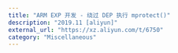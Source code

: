 ```yaml
---
title: "ARM EXP 开发 - 绕过 DEP 执行 mprotect()"
description: "2019.11 [aliyun]"
external_url: "https://xz.aliyun.com/t/6750"
category: "Miscellaneous"
---
```

